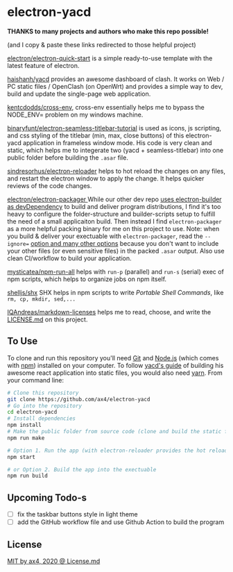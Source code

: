 # electron-yacd

**THANKS to many projects and authors who make this repo possible!**

(and I copy & paste these links redirected to those helpful project)

[electron/electron-quick-start](https://github.com/electron/electron-quick-start) is a simple ready-to-use template with the latest feature of electron.

[haishanh/yacd](https://github.com/haishanh/yacd) provides an awesome dashboard of clash. It works on Web / PC static files / OpenClash (on OpenWrt) and provides a simple way to dev, build and update the single-page web application.

[kentcdodds/cross-env](https://github.com/kentcdodds/cross-env), cross-env essentially helps me to bypass the NODE_ENV= problem on my windows machine.

[binaryfunt/electron-seamless-titlebar-tutorial](https://github.com/binaryfunt/electron-seamless-titlebar-tutorial) is used as icons, js scripting, and css styling of the titlebar (min, max, close buttons) of this electron-yacd application in frameless window mode. His code is very clean and static, which helps me to integerate two (yacd + seamless-titlebar) into one public folder before building the `.asar` file.

[sindresorhus/electron-reloader](https://github.com/sindresorhus/electron-reloader) helps to hot reload the changes on any files, and restart the electron window to apply the change. It helps quicker reviews of the code changes.

[electron/electron-packager
](https://github.com/electron/electron-packager) While our other dev repo [uses electron-builder as devDependency](https://github.com/DanmakuTree/DanmakuTree/blob/594ba72b4d5e5790bd08ede968ed9cff5c1d2fe7/package.json#L47) to build and deliver program distributions, I find it's too heavy to configure the folder-structure and builder-scripts setup to fulfill the need of a small applicaiton build. Then instead I find `electron-packager` as a more helpful packing binary for me on this project to use. Note: when you build & deliver your exectuable with `electron-packager`, read the `--ignore=` [option and many other options](https://electron.github.io/electron-packager/master/interfaces/electronpackager.options.html#ignore) because you don't want to include your other files (or even sensitive files) in the packed `.asar` output. Also use clean CI/workflow to build your application.

[mysticatea/npm-run-all](https://github.com/mysticatea/npm-run-all) helps with `run-p` (parallel) and `run-s` (serial) exec of npm scripts, which helps to organize jobs on npm itself.

[shelljs/shx](https://github.com/shelljs/shx) SHX helps in npm scripts to write *Portable Shell Commands*, like `rm, cp, mkdir, sed,...`  

[IQAndreas/markdown-licenses](https://github.com/IQAndreas/markdown-licenses) helps me to read, choose, and write the [LICENSE.md](LICENSE.md) on this project.

## To Use

To clone and run this repository you'll need [Git](https://git-scm.com) and [Node.js](https://nodejs.org/en/download/) (which comes with [npm](http://npmjs.com)) installed on your computer. To follow [yacd's guide](https://github.com/haishanh/yacd) of building his awesome react application into static files, you would also need [yarn](https://yarnpkg.com/). From your command line:

```bash
# Clone this repository
git clone https://github.com/ax4/electron-yacd
# Go into the repository
cd electron-yacd
# Install dependencies
npm install
# Make the public folder from source code (clone and build the static files) - or if you understand the prepare steps, manually copy necessary files into ./public folder
npm run make

# Option 1. Run the app (with electron-reloader provides the hot reloading)
npm start

# or Option 2. Build the app into the exectuable
npm run build
```

## Upcoming Todo-s

- [ ] fix the taskbar buttons style in light theme  
- [ ] add the GitHub workflow file and use Github Action to build the program
## License

[MIT by ax4, 2020 @ License.md](LICENSE.md)
